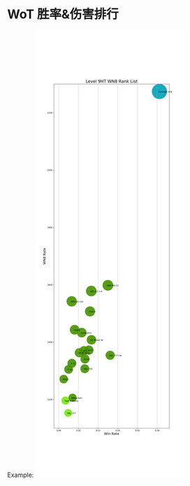 # WoT 胜率&伤害排行

Example:
![image](https://github.com/fifiand1/TierRank8/blob/master/fig9HT_wn8.png?raw=true)